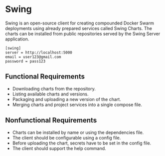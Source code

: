 # Swing

Swing is an open-source client for creating compounded Docker Swarm deployments using already prepared services called Swing Charts. The charts can be installed from public repositories served by the Swing Server application.

```
[swing]
server = http://localhost:5000
email = user123@gmail.com
password = pass123
```

## Functional Requirements

- Downloading charts from the repository.
- Listing available charts and versions.
- Packaging and uploading a new version of the chart.
- Merging charts and project services into a single compose file.

## Nonfunctional Requirements

- Charts can be installed by name or using the dependencies file.
- The client should be configurable using a config file.
- Before uploading the chart, secrets have to be set in the config file.
- The client should support the help command.
